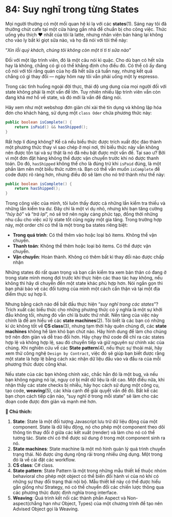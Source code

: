 # 84: Suy nghĩ trong từng States

Mọi người thường có một mối quan hệ kì lạ với các **states**(1). Sáng nay tôi đã thưởng chút cafe tại một cửa hàng gần nhà để chuẩn bị cho công việc. Thức uống yêu thích ❤️️ nhất của tôi là latte, nhưng nhân viên bán hàng lại không cho vào ly bất kì giọt sữa nào, và họ đã nói với tôi thế này:

“*Xin lỗi quý khách, chúng tôi không còn một tí tì ti sữa nào*”

Đối với một lập trình viên, đó là một câu nói kì quặc. Cho dù bạn có hết sữa hay là không, chẳng có gì có thể khẳng định cho điều đó. Có thể cô ấy đang cố nói với tôi rằng quán của họ đã hết sữa cả tuần nay, nhưng kết quả chẳng có gì thay đổi — ngày hôm nay tôi vẫn phải uống một ly espresso.

Trong các tình huống ngoài đời thực, thái độ ung dung của mọi người đối với state không phải là một vấn đề lớn. Tuy nhiên nhiều lập trình viên vẫn còn đang khá mơ hồ về state, và đó mới là vấn đề đáng nói.

Hãy xem như một webshop đơn giản chỉ xài thẻ tín dụng và không lập hóa đơn cho khách hàng, sử dụng một `class Oder` chứa phương thức này:

```java
public boolean isComplete() { 
    return isPaid() && hasShipped();
}
```

Rất hợp lí đúng không? Kể cả nếu biểu thức được trích xuất độc đáo thành một phương thức thay vì sao chép ở mọi nơi, thì biểu thức này vẫn không nên được tồn tại và sự thật là nó đã nêu bật được một vấn đề. Tại sao ư? Bởi vì một đơn đặt hàng không thể được vận chuyển trước khi nó được thanh toán. Do đó, `hasShipped` không thể cho là đúng trừ khi `isPaid` đúng, là một phần làm nên một biểu thức rườm rà. Bạn có thể vẫn muốn `isComplete` để code được rõ ràng hơn, nhưng điều đó sẽ làm cho nó trở thành như thế này:

```java
public boolean isComplete() {
    return hasShipped();
}
```

Trong công việc của mình, tôi luôn thấy được cả những lần kiểm tra thiếu và những lần kiểm tra dư. Đây chỉ là một ví dụ nhỏ, nhưng khi bạn tăng cường “*hủy bỏ*” và “*trả lại*”, nó sẽ trở nên ngày càng phức tạp, đồng thời những nhu cầu cho việc xử lý state tốt cũng ngày một gia tăng. Trong trường hợp này, một order chỉ có thể là một trong ba states riêng biệt:
- **Trong quá trình**: Có thể thêm vào hoặc loại bỏ items. Không thể vận chuyển.
- **Thanh toán**: Không thể thêm hoặc loại bỏ items. Có thể được vận chuyển.
- **Vận chuyển**: Hoàn thành. Không có thêm bất kì thay đổi nào được chấp nhận

Những states đó rất quan trọng và bạn cần kiểm tra xem bản thân có đang ở trong state mình mong đợi trước khi thực hiện các thao tác hay không, nếu không thì hãy di chuyển đến một state khác phù hợp hơn. Nói ngắn gọn thì bạn phải bảo vệ các đối tượng của mình một cách cẩn thận và tại một địa điểm thực sự hợp lí.

Nhưng bằng cách nào để bắt đầu thực hiện “*suy nghĩ trong các states*”? Trích xuất các biểu thức cho những phương thức có ý nghĩa là một sự khởi đầu không tồi, nhưng đó vẫn chỉ là bước thứ nhất. Nền tảng của việc này chính là để am hiểu về các **state machines**(2). Tôi biết là các bạn có những kí ức không tốt về **CS class**(3), nhưng tạm thời hãy quên chúng đi, các **state machines** không hề làm khó bạn chút nào. Hãy hình dung để làm cho chúng trở nên đơn giản và dễ trao đổi hơn. Hãy chạy thử code để chỉ ra các states hợp lệ và không hợp lệ, sau đó chuyển tiếp và giữ nguyên sự chính xác của chúng. Khi nghiên cứu về các **State pattern**(4), nếu thực sự thoải mái, hãy xem thử công nghệ `Design by Contract`, việc đó sẽ giúp bạn biết được rằng một state là hợp lệ bằng cách xác nhận dữ liệu đầu vào và đầu ra của mỗi phương thức được công khai.

Nếu state của các bạn không chính xác, chắc hẳn đó là một bug, và nếu bạn không ngưng nó lại, nguy cơ bị mất dữ liệu là rất cao. Một điều nữa, khi nhận thấy các state checks bị nhiễu, hãy học cách sử dụng một công cụ, tạo code, **weaving**(5), các khía cạnh để giải quyết vấn đề đó. Bất kể các bạn chọn cách tiếp cận nào, “suy nghĩ ở trong mỗi state” sẽ làm cho các đoạn code được đơn giản và mạnh mẽ hơn.

**💬 Chú thích:**
1. **State**: State là một đối tượng Javascript lưu trữ dữ liệu động của một component. State là dữ liệu động, nó cho phép một component theo dõi thông tin thay đổi ở giữa các kết xuất (render) và làm cho nó có thể tương tác. State chỉ có thể được sử dung ở trong một component sinh ra nó.
2. **State machines**: State machine là một mô hình quản lý quá trình chuyển trạng thái. Nó được ứng dụng rộng rãi trong nhiều ứng dụng. Một trong đó là về cài đặt các workflow.
3. **CS class**: C# class.
4. **State pattern**: State Pattern là một trong những mẫu thiết kế thuộc nhóm behavioral cho phép một object có thể biến đổi hành vi của nó khi có những sự thay đổi trạng thái nội bộ. Mẫu thiết kế này có thể được hiểu gần giống như Strategy, nó có thể chuyển đổi các chiến lược thông qua các phương thức được định nghĩa trong interface.
5. **Weaving**: Quá trình kết nối các thành phần Aspect và Non-aspect(chẳng hạn như Object, Types) của một chương trình để tạo nên Advised Object gọi là Weaving.
